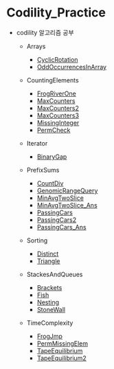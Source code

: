 # Codility_Practice

- codility 알고리즘 공부

  - Arrays
    - [CyclicRotation](https://github.com/wjdrhkd456/Codility_Practice/blob/master/src/com/codility/Arrays/CyclicRotation.java)
    - [OddOccurrencesInArray](https://github.com/wjdrhkd456/Codility_Practice/blob/master/src/com/codility/Arrays/OddOccurrencesInArray.java)

  - CountingElements
    - [FrogRiverOne](https://github.com/wjdrhkd456/Codility_Practice/blob/master/src/com/codility/Counting_Elements/FrogRiverOne.java)
    - [MaxCounters](https://github.com/wjdrhkd456/Codility_Practice/blob/master/src/com/codility/Counting_Elements/MaxCounters.java)
    - [MaxCounters2](https://github.com/wjdrhkd456/Codility_Practice/blob/master/src/com/codility/Counting_Elements/MaxCounters2.java)
    - [MaxCounters3](https://github.com/wjdrhkd456/Codility_Practice/blob/master/src/com/codility/Counting_Elements/MaxCounters3.java)
    - [MissingInteger](https://github.com/wjdrhkd456/Codility_Practice/blob/master/src/com/codility/Counting_Elements/MissingInteger.java)
    - [PermCheck](https://github.com/wjdrhkd456/Codility_Practice/blob/master/src/com/codility/Counting_Elements/PermCheck.java)

  - Iterator
    - [BinaryGap](https://github.com/wjdrhkd456/Codility_Practice/blob/master/src/com/codility/Iterator/BinaryGap.java)

  - PrefixSums
    - [CountDiv](https://github.com/wjdrhkd456/Codility_Practice/blob/master/src/com/codility/Prefix_Sums/CountDiv.java)
    - [GenomicRangeQuery](https://github.com/wjdrhkd456/Codility_Practice/blob/master/src/com/codility/Prefix_Sums/GenomicRangeQuery.java)
    - [MinAvgTwoSlice](https://github.com/wjdrhkd456/Codility_Practice/blob/master/src/com/codility/Prefix_Sums/MinAvgTwoSlice.java)
    - [MinAvgTwoSlice_Ans](https://github.com/wjdrhkd456/Codility_Practice/blob/master/src/com/codility/Prefix_Sums/MinAvgTwoSlice_Ans.java)
    - [PassingCars](https://github.com/wjdrhkd456/Codility_Practice/blob/master/src/com/codility/Prefix_Sums/PassingCars.java)
    - [PassingCars2](https://github.com/wjdrhkd456/Codility_Practice/blob/master/src/com/codility/Prefix_Sums/PassingCars2.java)
    - [PassingCars_Ans](https://github.com/wjdrhkd456/Codility_Practice/blob/master/src/com/codility/Prefix_Sums/PassingCars_Ans.java)

  - Sorting
    - [Distinct](https://github.com/wjdrhkd456/Codility_Practice/blob/master/src/com/codility/Sorting/Distinct.java)
    - [Triangle](https://github.com/wjdrhkd456/Codility_Practice/blob/master/src/com/codility/Sorting/Triangle.java)

  - StackesAndQueues
    - [Brackets](https://github.com/wjdrhkd456/Codility_Practice/blob/master/src/com/codility/Stackes_and_Queues/Brackets.java)
    - [Fish](https://github.com/wjdrhkd456/Codility_Practice/blob/master/src/com/codility/Stackes_and_Queues/Fish.java)
    - [Nesting](https://github.com/wjdrhkd456/Codility_Practice/blob/master/src/com/codility/Stackes_and_Queues/Nesting.java)
    - [StoneWall](https://github.com/wjdrhkd456/Codility_Practice/blob/master/src/com/codility/Stackes_and_Queues/StoneWall.java)

  - TimeComplexity
    - [FrogJmp](https://github.com/wjdrhkd456/Codility_Practice/blob/master/src/com/codility/Time_Complexity/FrogJmp.java)
    - [PermMissingElem](https://github.com/wjdrhkd456/Codility_Practice/blob/master/src/com/codility/Time_Complexity/PermMissingElem.java)
    - [TapeEquilibrium](https://github.com/wjdrhkd456/Codility_Practice/blob/master/src/com/codility/Time_Complexity/TapeEquilibrium.java)
    - [TapeEquilibrium2](https://github.com/wjdrhkd456/Codility_Practice/blob/master/src/com/codility/Time_Complexity/TapeEquilibrium2.java)
